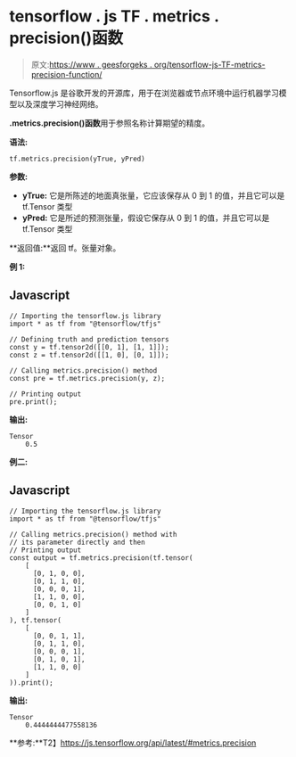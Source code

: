 # tensorflow . js TF . metrics . precision()函数

> 原文:[https://www . geesforgeks . org/tensorflow-js-TF-metrics-precision-function/](https://www.geeksforgeeks.org/tensorflow-js-tf-metrics-precision-function/)

Tensorflow.js 是谷歌开发的开源库，用于在浏览器或节点环境中运行机器学习模型以及深度学习神经网络。

**.metrics.precision()函数**用于参照名称计算期望的精度。

**语法:**

```
tf.metrics.precision(yTrue, yPred)
```

**参数:**

*   **yTrue:** 它是所陈述的地面真张量，它应该保存从 0 到 1 的值，并且它可以是 tf.Tensor 类型
*   **yPred:** 它是所述的预测张量，假设它保存从 0 到 1 的值，并且它可以是 tf.Tensor 类型

**返回值:**返回 tf。张量对象。

**例 1:**

## Javascript

```
// Importing the tensorflow.js library
import * as tf from "@tensorflow/tfjs"

// Defining truth and prediction tensors
const y = tf.tensor2d([[0, 1], [1, 1]]);
const z = tf.tensor2d([[1, 0], [0, 1]]);

// Calling metrics.precision() method
const pre = tf.metrics.precision(y, z);

// Printing output
pre.print();
```

**输出:**

```
Tensor
    0.5
```

**例二:**

## Javascript

```
// Importing the tensorflow.js library
import * as tf from "@tensorflow/tfjs"

// Calling metrics.precision() method with
// its parameter directly and then 
// Printing output
const output = tf.metrics.precision(tf.tensor(
    [
      [0, 1, 0, 0],
      [0, 1, 1, 0],
      [0, 0, 0, 1],
      [1, 1, 0, 0],
      [0, 0, 1, 0]
    ]
), tf.tensor(
    [
      [0, 0, 1, 1],
      [0, 1, 1, 0],
      [0, 0, 0, 1],
      [0, 1, 0, 1],
      [1, 1, 0, 0]
    ]
)).print();
```

**输出:**

```
Tensor
    0.4444444477558136
```

**参考:**T2】https://js.tensorflow.org/api/latest/#metrics.precision